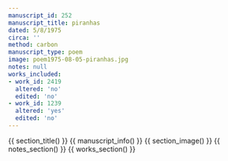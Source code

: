 ```yaml
---
manuscript_id: 252
manuscript_title: piranhas
dated: 5/8/1975
circa: ''
method: carbon
manuscript_type: poem
image: poem1975-08-05-piranhas.jpg
notes: null
works_included:
- work_id: 2419
  altered: 'no'
  edited: 'no'
- work_id: 1239
  altered: 'yes'
  edited: 'no'
---
```


{{ section_title() }}
{{ manuscript_info() }}
{{ section_image() }}
{{ notes_section() }}
{{ works_section() }}

